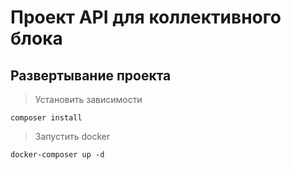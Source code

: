 # Проект API для коллективного блока

## Развертывание проекта
> Установить зависимости
```
composer install
```
> Запустить docker
``` 
docker-composer up -d
```